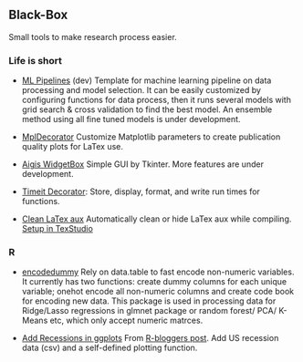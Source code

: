 ## Black-Box

Small tools to make research process easier.

### Life is short
* [ML Pipelines](https://github.com/yu45020/Black-Box/tree/master/Tools/Python/Machine%20Learning%20Pipelines) (dev) Template for machine learning pipeline on data processing and model selection. It can be easily customized by configuring functions for data process, then it runs several models with grid search & cross validation to find the best model. An ensemble method using all fine tuned models is under development.

* [MplDecorator](https://github.com/yu45020/MplDecorator) Customize Matplotlib parameters to create publication quality plots for  LaTex use. 

* [Aigis WidgetBox](https://github.com/yu45020/Black-Box/tree/master/Aigis/WidgetBox) Simple GUI by Tkinter. More features are under development.

*  [Timeit Decorator](https://github.com/yu45020/Black-Box/blob/master/Tools/Python/TimeitDecorator.py): Store, display, format, and write run times for functions.

* [Clean LaTex aux](https://github.com/yu45020/Black-Box/blob/master/Tools/Python/latex_clear_aux.py) Automatically clean or hide LaTex aux while compiling. [Setup in TexStudio](https://user-images.githubusercontent.com/28139045/34075823-ba1e856c-e287-11e7-9001-34ff57864f7f.JPG)




### R
* [encodedummy](https://github.com/yu45020/encodedummy) Rely on data.table to fast encode non-numeric variables. It currently has two functions: create dummy columns for each unique variable; onehot encode all non-numeric columns and create code book for encoding new data. This package is used in processing data for Ridge/Lasso regressions in glmnet package or random forest/ PCA/ K-Means etc, which only accept numeric matrces.  

* [Add Recessions in ggplots](https://github.com/yu45020/Black-Box/tree/master/Tools/R/plotting%20recession) From [R-bloggers post](https://www.r-bloggers.com/use-geom_rect-to-add-recession-bars-to-your-time-series-plots-rstats-ggplot/). Add US recession data (csv) and a self-defined plotting function.
